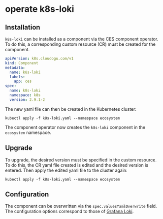 # operate k8s-loki

## Installation

`k8s-loki` can be installed as a component via the CES component operator.
To do this, a corresponding custom resource (CR) must be created for the component.

```yaml
apiVersion: k8s.cloudogu.com/v1
kind: Component
metadata:
  name: k8s-loki
  labels:
    app: ces
spec:
  name: k8s-loki
  namespace: k8s
  version: 2.9.1-2
```

The new yaml file can then be created in the Kubernetes cluster:
```shell
kubectl apply -f k8s-loki.yaml --namespace ecosystem
```

The component operator now creates the `k8s-loki` component in the `ecosystem` namespace.

## Upgrade

To upgrade, the desired version must be specified in the custom resource.
To do this, the CR yaml file created is edited and the desired version is entered.
Then apply the edited yaml file to the cluster again:
```shell
kubectl apply -f k8s-loki.yaml --namespace ecosystem
```

## Configuration

The component can be overwritten via the `spec.valuesYamlOverwrite` field. The configuration options correspond to those of
[Grafana Loki](https://grafana.com/docs/loki/latest/setup/install/helm/reference/).
